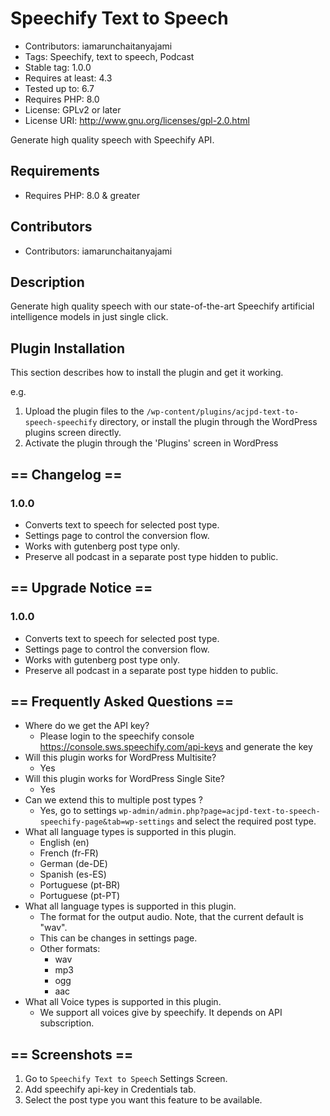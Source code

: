# Speechify Text to Speech

* Contributors:      iamarunchaitanyajami
* Tags:              Speechify, text to speech, Podcast
* Stable tag:        1.0.0
* Requires at least: 4.3
* Tested up to:      6.7
* Requires PHP:      8.0
* License: GPLv2 or later
* License URI: http://www.gnu.org/licenses/gpl-2.0.html

Generate high quality speech with Speechify API.

## Requirements
- Requires PHP: 8.0 & greater

## Contributors

- Contributors: iamarunchaitanyajami

## Description

Generate high quality speech with our state-of-the-art Speechify artificial intelligence models in just single click.

## Plugin Installation

This section describes how to install the plugin and get it working.

e.g.

1. Upload the plugin files to the `/wp-content/plugins/acjpd-text-to-speech-speechify` directory, or install the plugin through the WordPress plugins screen directly.
2. Activate the plugin through the 'Plugins' screen in WordPress

## == Changelog ==

### 1.0.0
* Converts text to speech for selected post type.
* Settings page to control the conversion flow.
* Works with gutenberg post type only.
* Preserve all podcast in a separate post type hidden to public.

## == Upgrade Notice ==

### 1.0.0
* Converts text to speech for selected post type.
* Settings page to control the conversion flow.
* Works with gutenberg post type only.
* Preserve all podcast in a separate post type hidden to public.

## == Frequently Asked Questions ==

* Where do we get the API key?
    * Please login to the speechify console https://console.sws.speechify.com/api-keys and generate the key
* Will this plugin works for WordPress Multisite?
    * Yes
* Will this plugin works for WordPress Single Site?
    * Yes
* Can we extend this to multiple post types ?
  * Yes, go to settings ``wp-admin/admin.php?page=acjpd-text-to-speech-speechify-page&tab=wp-settings`` and select the required post type.
* What all language types is supported in this plugin.
  * English (en)
  * French (fr-FR)
  * German (de-DE)
  * Spanish (es-ES)
  * Portuguese (pt-BR)
  * Portuguese (pt-PT)
* What all language types is supported in this plugin.
  * The format for the output audio. Note, that the current default is "wav".
  * This can be changes in settings page.
  * Other formats:
    * wav
    * mp3
    * ogg
    * aac
* What all Voice types is supported in this plugin.
  * We support all voices give by speechify. It depends on API subscription.

## == Screenshots ==

1. Go to `Speechify Text to Speech` Settings Screen.
2. Add speechify api-key in Credentials tab.  
3. Select the post type you want this feature to be available.